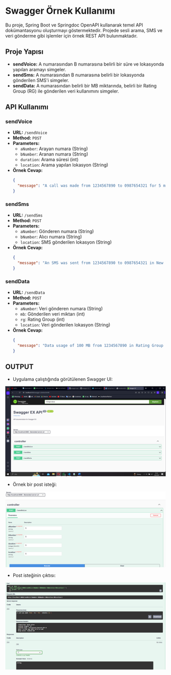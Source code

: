# Swagger Örnek Kullanımı

Bu proje, Spring Boot ve Springdoc OpenAPI kullanarak temel API dokümantasyonu oluşturmayı göstermektedir. Projede sesli arama, SMS ve veri gönderme gibi işlemler için örnek REST API bulunmaktadır.

## Proje Yapısı

- **sendVoice:** A numarasından B numarasına belirli bir süre ve lokasyonda yapılan aramayı simgeler.
- **sendSms:** A numarasından B numarasına belirli bir lokasyonda gönderilen SMS'i simgeler.
- **sendData:** A numarasından belirli bir MB miktarında, belirli bir Rating Group (RG) ile gönderilen veri kullanımını simgeler.


## API Kullanımı

### sendVoice

- **URL:** `/sendVoice`
- **Method:** `POST`
- **Parameters:**
  - `aNumber`: Arayan numara (String)
  - `bNumber`: Aranan numara (String)
  - `duration`: Arama süresi (int)
  - `location`: Arama yapılan lokasyon (String)
- **Örnek Cevap:**
  ```json
  {
    "message": "A call was made from 1234567890 to 0987654321 for 5 minutes in New York."
  }
  ```

### sendSms

- **URL:** `/sendSms`
- **Method:** `POST`
- **Parameters:**
  - `aNumber`: Gönderen numara (String)
  - `bNumber`: Alıcı numara (String)
  - `location`: SMS gönderilen lokasyon (String)
- **Örnek Cevap:**
  ```json
  {
    "message": "An SMS was sent from 1234567890 to 0987654321 in New York."
  }
  ```

### sendData

- **URL:** `/sendData`
- **Method:** `POST`
- **Parameters:**
  - `aNumber`: Veri gönderen numara (String)
  - `mb`: Gönderilen veri miktarı (int)
  - `rg`: Rating Group (int)
  - `location`: Veri gönderilen lokasyon (String)
- **Örnek Cevap:**
  ```json
  {
    "message": "Data usage of 100 MB from 1234567890 in Rating Group 1 at New York."
  }
  ```

## OUTPUT
- Uygulama çalıştığında görütülenen Swagger UI:

![swagger](./images/swagger_ui.png)

- Örnek bir post isteği:

![post](./images/post.png)

- Post isteğinin çıktısı:

![execute](./images/execute.png)